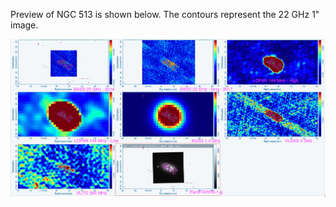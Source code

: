 Preview of NGC 513 is shown below. The contours represent the 22 GHz 1" image. 

![NGC513.png](NGC513.png "NGC513")

